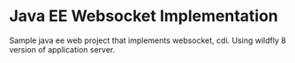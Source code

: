 # Java EE Websocket Implementation
Sample java ee web project that implements websocket, cdi. Using wildfly 8 version of application server.
